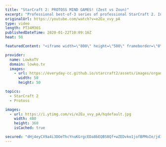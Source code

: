 ```yaml
---
title: "StarCraft 2: PROTOSS MIND GAMES! (Zest vs Zoun)"
excerpt: "Professional best-of-3 series of professional StarCraft 2. In this Protoss vs Protoss we see both players trying to outsmart each other constantly. I think pretty much everyone watching this is familiar with the Protoss player Zest. However Zoun is someone I've only just recently heard of for the first"
originalUrl: https://youtube.com/watch?v=e2Eu_vvy_pA
type: video
length: PT34M36S
publishedDateTime: 2020-01-22T10:09:16Z
heat: 50

featuredContent: "<iframe width=\"800\" height=\"500\" frameborder=\"0\" src=\"https://www.youtube.com/embed/e2Eu_vvy_pA\" allow=\"accelerometer; autoplay; encrypted-media; gyroscope; picture-in-picture\" allowfullscreen></iframe>"

provider:
  name: LowkoTV
  domain: lowko.tv
  images:
    - url: https://everyday-cc.github.io/starcraft2/assets/images/organizations/lowko.tv-50x50.jpg
      width: 50
      height: 50

topics:
  - StarCraft 2
  - Protoss

images:
  - url: https://i.ytimg.com/vi/e2Eu_vvy_pA/hqdefault.jpg
    width: 480
    height: 360
    isCached: true

secured: "dHj4eyCX9a4i3DOeThcYnuKGrgcEDa8bEQBS0Qf+wZEDvko1jofBPMoIe/jdIP0C7vzWVylTtIVNeLcT3MN1vWD9dlEDeitx8aethkA4tEYcFr9K88EI4ZZS+xZvjd7PT/e+Wv35rt6+TSip0DWa1Hww+D1ZWT+O+lkRBapgpaeVmmXpPdPrzW6DPIfuDoEfzUv97XTdGL6quDhzkfX8plUCKPfGNxGSmaCf/OcSULY6AD8VLEtx+Ax1d4NDMrERafOQ1gjTTK2jD9CTrDr7tWGpwngPROOHlxWp0LZ4KYriP12YkcSywqyA+xM3veMP668EYevvostHRTsp3hEG3E3yAxKpmtmqgIFi9CF4mrh7/bk38marUuR4QE/4+CSrJigBdaV3rXOYMaepPCPuqqOoX0P8qcaiGQDhTRPTq08=;TLfPgnEdp2Y5i/IwdfYQzw=="
---
```


